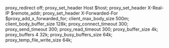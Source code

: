  proxy_redirect          off;
 proxy_set_header        Host $host;
 proxy_set_header        X-Real-IP $remote_addr;
 proxy_set_header        X-Forwarded-For $proxy_add_x_forwarded_for;
 client_max_body_size    500m;
 client_body_buffer_size 128k;
 proxy_connect_timeout   300;
 proxy_send_timeout      300;
 proxy_read_timeout      300;
 proxy_buffer_size       4k;
 proxy_buffers           4 32k;
 proxy_busy_buffers_size 64k;
 proxy_temp_file_write_size 64k;
